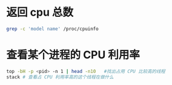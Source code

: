 # 返回 cpu 总数
```bash
grep -c 'model name' /proc/cpuinfo
```
# 查看某个进程的 CPU 利用率
```bash
top -bH -p <pid> -n 1 | head -n10   #找出占用 CPU 比较高的线程
stack # 查看占 CPU 利用率高的这个线程在做什么
```
